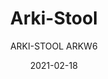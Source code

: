 ---
designer: "Pedrali R&D"
description: "Arki-Stool%20joins%20Arki%20collection%20which%20reviews%20the%20industrial%20look%20in%20a%20functional%20way.%20A%20barstool%20with%20solid%20oak%20seat%20and%20legs%2C%20swivel%20and%20with%20gas%20lift%20device%2C%20to%20easily%20changes%20the%20height%20from%20650%20to%20755%20mm.%20A%20steel%20footrest%20on%20the%20legs%20creates%20a%20nice%20contrast%20to%20the%20naturalness%20of%20the%20wood."
image_primary: "img/Arki-Stool-ARKW6_01_zoom.jpg"
image_secondary: "img/Arki-Stool-ARKW6_02_zoom.jpg"
manufacturer: "Pedrali"
href: "https://www.pedrali.it/en/products/catalog/Barstool-ARKI-STOOL-ARKW6/"
subtitle: "ARKI-STOOL ARKW6"
tags: 
  - "Pedrali"
  - "stools"
title: "Arki-Stool"
category: "stools"
slug: "/manufacturers/pedrali/stools/pedrali-r-d-arki-stool"
date: "2021-02-18"
---